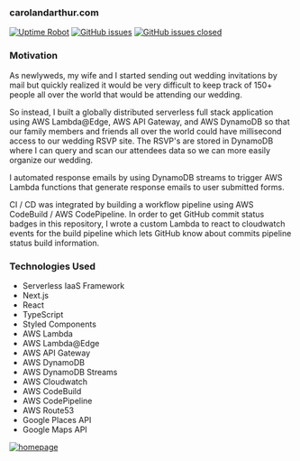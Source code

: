 ### carolandarthur.com

[![Uptime Robot](https://img.shields.io/uptimerobot/ratio/7/m785282246-941172bcd4158815bd59ae98)](https://arthurhwang.dev) [![GitHub issues](https://img.shields.io/github/issues/ArthurHwang/rsvp-serverless-aws)](https://github.com/ArthurHwang/rsvp-serverless-aws/issues) [![GitHub issues closed](https://img.shields.io/github/issues-closed/ArthurHwang/rsvp-serverless-aws)](https://github.com/ArthurHwang/rsvp-serverless-aws/issues?q=is%3Aissue+is%3Aclosed)

### Motivation
As newlyweds, my wife and I started sending out wedding invitations by mail but quickly realized it would be very difficult to keep track of 150+ people all over the world that would be attending our wedding.

So instead, I built a globally distributed serverless full stack application using AWS Lambda@Edge, AWS API Gateway, and AWS DynamoDB so that our family members and friends all over the world could have millisecond access to our wedding RSVP site. The RSVP's are stored in DynamoDB where I can query and scan our attendees data so we can more easily organize our wedding.

I automated response emails by using DynamoDB streams to trigger AWS Lambda functions that generate response emails to user submitted forms.

CI / CD was integrated by building a workflow pipeline using AWS CodeBuild / AWS CodePipeline.  In order to get GitHub commit status badges in this repository, I wrote a custom Lambda to react to cloudwatch events for the build pipeline which lets GitHub know about commits pipeline status build information.

### Technologies Used

- Serverless IaaS Framework
- Next.js
- React
- TypeScript
- Styled Components
- AWS Lambda
- AWS Lambda@Edge
- AWS API Gateway
- AWS DynamoDB
- AWS DynamoDB Streams
- AWS Cloudwatch
- AWS CodeBuild
- AWS CodePipeline
- AWS Route53
- Google Places API
- Google Maps API

[![homepage](https://carolandarthur.com/screenshot-1.png)](https://arthurhwang.dev)




